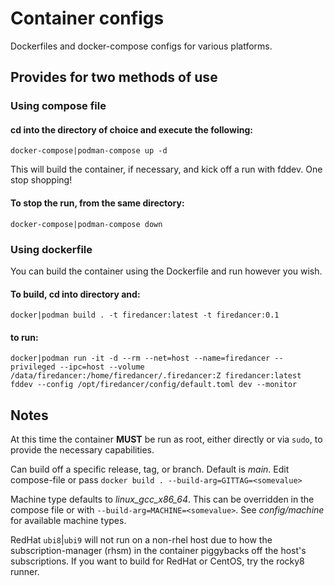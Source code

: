 # Container configs

Dockerfiles and docker-compose configs for various platforms.

## Provides for two methods of use

### Using compose file

#### cd into the directory of choice and execute the following: 

`docker-compose|podman-compose up -d`

This will build the container, if necessary, and kick off a run with fddev. One stop shopping!

#### To stop the run, from the same directory:

`docker-compose|podman-compose down`

### Using dockerfile

You can build the container using the Dockerfile and run however you wish.

#### To build, cd into directory and:

`docker|podman build . -t firedancer:latest -t firedancer:0.1`

#### to run: 

`docker|podman run -it -d --rm --net=host --name=firedancer --privileged --ipc=host --volume /data/firedancer:/home/firedancer/.firedancer:Z firedancer:latest fddev --config /opt/firedancer/config/default.toml dev --monitor`

## Notes

At this time the container **MUST** be run as root, either directly or via `sudo`, to provide the necessary capabilities.

Can build off a specific release, tag, or branch. Default is *main*. Edit compose-file or pass `docker build . --build-arg=GITTAG=<somevalue>`

Machine type defaults to *linux_gcc_x86_64*. This can be overridden in the compose file or with `--build-arg=MACHINE=<somevalue>`. See *config/machine* for available machine types.

RedHat `ubi8`|`ubi9` will not run on a non-rhel host due to how the subscription-manager (rhsm) in the container piggybacks off the host's subscriptions. If you want to build for RedHat or CentOS, try the rocky8 runner.
